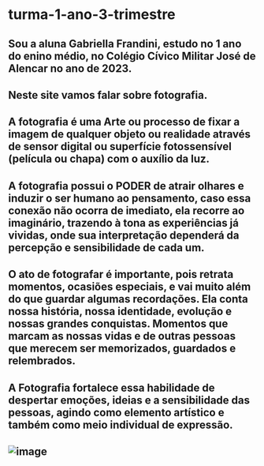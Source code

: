 # turma-1-ano-3-trimestre
## Sou a aluna Gabriella Frandini, estudo no 1 ano do enino médio, no Colégio Cívico Militar José de Alencar no ano de 2023.
## Neste site vamos falar sobre fotografia.
## A fotografia é uma Arte ou processo de fixar a imagem de qualquer objeto ou realidade através de sensor digital ou superfície fotossensível (película ou chapa) com o auxílio da luz.
## A fotografia possui o PODER de atrair olhares e induzir o ser humano ao pensamento, caso essa conexão não ocorra de imediato, ela recorre ao imaginário, trazendo à tona as experiências já vividas, onde sua interpretação dependerá da percepção e sensibilidade de cada um.
## O ato de fotografar é importante, pois retrata momentos, ocasiões especiais, e vai muito além do que guardar algumas recordações. Ela conta nossa história, nossa identidade, evolução e nossas grandes conquistas. Momentos que marcam as nossas vidas e de outras pessoas que merecem ser memorizados, guardados e relembrados.
## A Fotografia fortalece essa habilidade de despertar emoções, ideias e a sensibilidade das pessoas, agindo como elemento artístico e também como meio individual de expressão.
## ![image](https://github.com/FRANDINII/turma-1-ano-3-trimestre/assets/137506442/1ad6b4b2-062f-4598-a667-665dcbd211d3)
